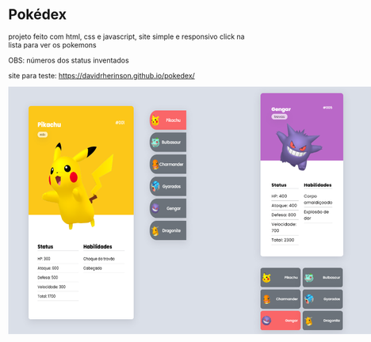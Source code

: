 # Pokédex
projeto feito com html, css e javascript, site simple e responsivo click na lista para ver os pokemons

OBS: números dos status inventados

site para teste: https://davidrherinson.github.io/pokedex/

<div style="display: flex" align="center">
<img src="src/imagens/print-pokemon.png" width="400" height="500"> 
<img src="src/imagens/gengar-print.png" width="400" height="500">
</div>

